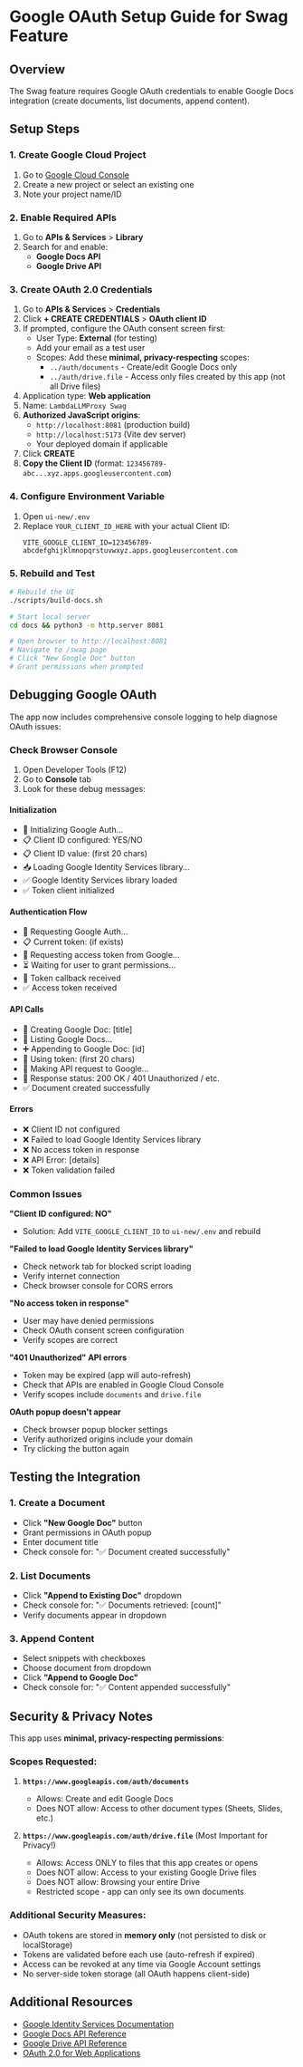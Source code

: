 # Google OAuth Setup Guide for Swag Feature

## Overview
The Swag feature requires Google OAuth credentials to enable Google Docs integration (create documents, list documents, append content).

## Setup Steps

### 1. Create Google Cloud Project
1. Go to [Google Cloud Console](https://console.cloud.google.com/)
2. Create a new project or select an existing one
3. Note your project name/ID

### 2. Enable Required APIs
1. Go to **APIs & Services** > **Library**
2. Search for and enable:
   - **Google Docs API**
   - **Google Drive API**

### 3. Create OAuth 2.0 Credentials
1. Go to **APIs & Services** > **Credentials**
2. Click **+ CREATE CREDENTIALS** > **OAuth client ID**
3. If prompted, configure the OAuth consent screen first:
   - User Type: **External** (for testing)
   - Add your email as a test user
   - Scopes: Add these **minimal, privacy-respecting** scopes:
     - `../auth/documents` - Create/edit Google Docs only
     - `../auth/drive.file` - Access only files created by this app (not all Drive files)
4. Application type: **Web application**
5. Name: `LambdaLLMProxy Swag`
6. **Authorized JavaScript origins**:
   - `http://localhost:8081` (production build)
   - `http://localhost:5173` (Vite dev server)
   - Your deployed domain if applicable
7. Click **CREATE**
8. **Copy the Client ID** (format: `123456789-abc...xyz.apps.googleusercontent.com`)

### 4. Configure Environment Variable
1. Open `ui-new/.env`
2. Replace `YOUR_CLIENT_ID_HERE` with your actual Client ID:
   ```
   VITE_GOOGLE_CLIENT_ID=123456789-abcdefghijklmnopqrstuvwxyz.apps.googleusercontent.com
   ```

### 5. Rebuild and Test
```bash
# Rebuild the UI
./scripts/build-docs.sh

# Start local server
cd docs && python3 -m http.server 8081

# Open browser to http://localhost:8081
# Navigate to /swag page
# Click "New Google Doc" button
# Grant permissions when prompted
```

## Debugging Google OAuth

The app now includes comprehensive console logging to help diagnose OAuth issues:

### Check Browser Console
1. Open Developer Tools (F12)
2. Go to **Console** tab
3. Look for these debug messages:

#### Initialization
- 🔐 Initializing Google Auth...
- 📋 Client ID configured: YES/NO
- 📋 Client ID value: (first 20 chars)
- 📥 Loading Google Identity Services library...
- ✅ Google Identity Services library loaded
- ✅ Token client initialized

#### Authentication Flow
- 🔑 Requesting Google Auth...
- 📋 Current token: (if exists)
- 🚀 Requesting access token from Google...
- ⏳ Waiting for user to grant permissions...
- 🎫 Token callback received
- ✅ Access token received

#### API Calls
- 📄 Creating Google Doc: [title]
- 📝 Listing Google Docs...
- ➕ Appending to Google Doc: [id]
- 🔑 Using token: (first 20 chars)
- 🚀 Making API request to Google...
- 📩 Response status: 200 OK / 401 Unauthorized / etc.
- ✅ Document created successfully

#### Errors
- ❌ Client ID not configured
- ❌ Failed to load Google Identity Services library
- ❌ No access token in response
- ❌ API Error: [details]
- ❌ Token validation failed

### Common Issues

**"Client ID configured: NO"**
- Solution: Add `VITE_GOOGLE_CLIENT_ID` to `ui-new/.env` and rebuild

**"Failed to load Google Identity Services library"**
- Check network tab for blocked script loading
- Verify internet connection
- Check browser console for CORS errors

**"No access token in response"**
- User may have denied permissions
- Check OAuth consent screen configuration
- Verify scopes are correct

**"401 Unauthorized" API errors**
- Token may be expired (app will auto-refresh)
- Check that APIs are enabled in Google Cloud Console
- Verify scopes include `documents` and `drive.file`

**OAuth popup doesn't appear**
- Check browser popup blocker settings
- Verify authorized origins include your domain
- Try clicking the button again

## Testing the Integration

### 1. Create a Document
- Click **"New Google Doc"** button
- Grant permissions in OAuth popup
- Enter document title
- Check console for: "✅ Document created successfully"

### 2. List Documents
- Click **"Append to Existing Doc"** dropdown
- Check console for: "✅ Documents retrieved: [count]"
- Verify documents appear in dropdown

### 3. Append Content
- Select snippets with checkboxes
- Choose document from dropdown
- Click **"Append to Google Doc"**
- Check console for: "✅ Content appended successfully"

## Security & Privacy Notes

This app uses **minimal, privacy-respecting permissions**:

### Scopes Requested:
1. **`https://www.googleapis.com/auth/documents`**
   - Allows: Create and edit Google Docs
   - Does NOT allow: Access to other document types (Sheets, Slides, etc.)

2. **`https://www.googleapis.com/auth/drive.file`** (Most Important for Privacy!)
   - Allows: Access ONLY to files that this app creates or opens
   - Does NOT allow: Access to your existing Google Drive files
   - Does NOT allow: Browsing your entire Drive
   - Restricted scope - app can only see its own documents

### Additional Security Measures:
- OAuth tokens are stored in **memory only** (not persisted to disk or localStorage)
- Tokens are validated before each use (auto-refresh if expired)
- Access can be revoked at any time via Google Account settings
- No server-side token storage (all OAuth happens client-side)

## Additional Resources

- [Google Identity Services Documentation](https://developers.google.com/identity/gsi/web)
- [Google Docs API Reference](https://developers.google.com/docs/api)
- [Google Drive API Reference](https://developers.google.com/drive/api)
- [OAuth 2.0 for Web Applications](https://developers.google.com/identity/protocols/oauth2/web-server)

